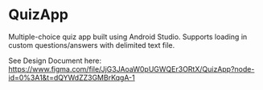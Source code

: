 # QuizApp
Multiple-choice quiz app built using Android Studio. Supports loading in custom questions/answers with delimited text file. 


See Design Document here: https://www.figma.com/file/JjG3JAoaW0pUGWQEr3ORtX/QuizApp?node-id=0%3A1&t=dQYWdZZ3GMBrKqgA-1
